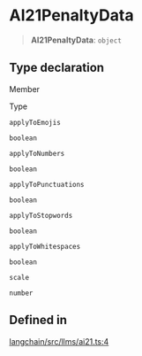 AI21PenaltyData
===============

> **AI21PenaltyData**: `object`

Type declaration[](#type-declaration "Direct link to Type declaration")
------------------------------------------------------------------------

Member

Type

`applyToEmojis`

`boolean`

`applyToNumbers`

`boolean`

`applyToPunctuations`

`boolean`

`applyToStopwords`

`boolean`

`applyToWhitespaces`

`boolean`

`scale`

`number`

Defined in[](#defined-in "Direct link to Defined in")
------------------------------------------------------

[langchain/src/llms/ai21.ts:4](https://github.com/hwchase17/langchainjs/blob/1c1274d/langchain/src/llms/ai21.ts#L4)